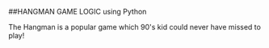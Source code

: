 ##HANGMAN GAME LOGIC using Python

The Hangman is a popular game which 90's kid could never have missed to play!



